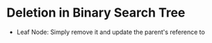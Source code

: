 # Deletion in Binary Search Tree
- Leaf Node: Simply remove it and update the parent's reference to 